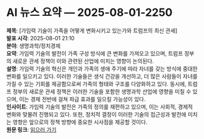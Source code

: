 # AI 뉴스 요약 — 2025-08-01-2250

**제목**: [가임력 기술이 가족을 어떻게 변화시키고 있는가와 트럼프의 최신 관세]  
**발표 시각**: 2025-08-01 21:10  
**분야**: 생명과학/정치경제  
**요약**: 가임력 기술의 발전이 가족 구성 방식에 큰 변화를 가져오고 있으며, 트럼프 정부의 새로운 관세 정책이 이와 관련된 산업에 미치는 영향이 논의된다.  
**설명**: 가임력 기술의 혁신은 개인과 가족의 생애 주기에 따라 자녀를 갖는 방식에 중대한 변화를 일으키고 있다. 이러한 기술들은 생식 건강을 개선하고, 더 많은 사람들이 자녀를 가질 수 있는 기회를 제공함으로써 가족의 형태와 구조를 다양화하고 있다. 동시에, 트럼프 정부의 새로운 관세 정책은 이러한 기술을 포함한 생명과학 산업에 영향을 미칠 수 있으며, 이는 경제 전반에 걸쳐 파급 효과를 일으킬 가능성이 있다.  
**인사이트**: 가임력 기술의 발전은 가족의 정의를 재편하고 있으며, 이는 사회적, 경제적 변화와 맞물려 진행되고 있다. 또한, 정치적 결정이 이러한 기술의 접근성과 발전에 미치는 영향은 앞으로의 정책 방향에 중요한 시사점을 제공할 것이다.  
**원문 링크**: [읽으러 가기](https://www.technologyreview.com/2025/08/01/1120918/the-download-how-fertility-tech-is-changing-families-and-trumps-latest-tariffs/)